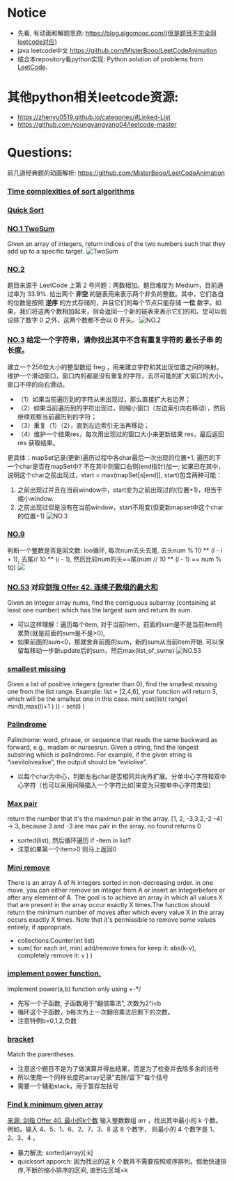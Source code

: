 # Notice
* 先看, 有动画和解题思路: https://blog.algomooc.com/(但是题目不完全同leetcode对应) 
* java leetcode中文 https://github.com/MisterBooo/LeetCodeAnimation
* 结合本repository看python实现: Python solution of problems from [LeetCode](https://leetcode.com/).
  
# 其他python相关leetcode资源:
* https://zhenyu0519.github.io/categories/#Linked-List
* https://github.com/youngyangyang04/leetcode-master

# Questions:
前几道经典题的动画解析: https://github.com/MisterBooo/LeetCodeAnimation

### [Time complexities of sort algorithms](https://segmentfault.com/a/1190000021638663)

### [Quick Sort](./Extra/quick_sort.py)

### [NO.1 TwoSum](./1-100q/01_TwoSum.py)
Given an array of integers, return indices of the two numbers such that they add up to a specific target.
![TwoSum](https://camo.githubusercontent.com/c8a78a4da1b40f98100cec12b6dc724e6159ab9859135dab3b87473e7374353e/68747470733a2f2f626c6f672d313235373132363534392e636f732e61702d6775616e677a686f752e6d7971636c6f75642e636f6d2f626c6f672f61763437762e676966)

### [NO.2](./1-100q/02.py)
题目来源于 LeetCode 上第 2 号问题：两数相加。题目难度为 Medium，目前通过率为 33.9%. 
给出两个 **非空** 的链表用来表示两个非负的整数。其中，它们各自的位数是按照 **逆序** 的方式存储的，并且它们的每个节点只能存储 **一位** 数字。如果，我们将这两个数相加起来，则会返回一个新的链表来表示它们的和。您可以假设除了数字 0 之外，这两个数都不会以 0 开头。
![NO.2](https://camo.githubusercontent.com/56a78d49fe71daeb64a888d5167e0e924127f94ff670c48871825ce634c38820/68747470733a2f2f626c6f672d313235373132363534392e636f732e61702d6775616e677a686f752e6d7971636c6f75642e636f6d2f626c6f672f667a3933332e676966)

### [NO.3](./1-100q/03.py) 给定一个字符串，请你找出其中不含有重复字符的 **最长子串** 的长度。
建立一个256位大小的整型数组 freg ，用来建立字符和其出现位置之间的映射。维护一个滑动窗口，窗口内的都是没有重复的字符，去尽可能的扩大窗口的大小，窗口不停的向右滑动。
- （1）如果当前遍历到的字符从未出现过，那么直接扩大右边界；
- （2）如果当前遍历到的字符出现过，则缩小窗口（左边索引向右移动），然后继续观察当前遍历到的字符；
- （3）重复（1）（2），直到左边索引无法再移动；
- （4）维护一个结果res，每次用出现过的窗口大小来更新结果 res，最后返回 res 获取结果。

更具体：mapSet记录(更新)遍历过程中各char最后一次出现的位置+1, 遍历的下一个char是否在mapSet中? 不在其中则窗口右侧(end指针)加一; 
如果已在其中，说明这个char之前出现过，start = max(mapSet[s[end]], start)包含两种可能：
1. 之前出现过并且在当前window中，start变为之前出现过的(位置+1)，相当于缩小window.
2. 之前出现过但是没有在当前window，start不用变(但更新mapset中这个char的位置+1)
![NO.3](https://camo.githubusercontent.com/4d78fd6ac2ffe9559d2188efb0dd57a95f5aeb3c831653ce186777eb5ed298b9/68747470733a2f2f626c6f672d313235373132363534392e636f732e61702d6775616e677a686f752e6d7971636c6f75642e636f6d2f626c6f672f76786137662e676966)

### [NO.9](./1-100q/09.py)
判断一个整数是否是回文数:
loo循环, 每次num去头去尾. 去头num % 10 ** (l - i + 1), 去尾// 10 ** (i - 1), 然后比较num的头==尾(num // 10 ** (l - 1) == num % 10)
![](https://blog-1257126549.cos.ap-guangzhou.myqcloud.com/blog/v3tkl.gif)

### [NO.53](./1-100q/53.py) 对应[剑指 Offer 42. 连续子数组的最大和](https://blog.algomooc.com/042.html#%E4%B8%80%E3%80%81%E9%A2%98%E7%9B%AE%E6%8F%8F%E8%BF%B0)
Given an integer array nums, find the contiguous subarray (containing at least one number) which has the largest sum and return its sum.
- 可以这样理解：遍历每个item, 对于当前item，前面的sum是不是当前item的累赘(就是前面的sum是不是>0),
- 如果前面的sum<0，那就舍弃前面的sum，新的sum从当前item开始. 可以保留每移动一步新update后的sum，然后max(list_of_sums)
![NO.53](https://camo.githubusercontent.com/4d78fd6ac2ffe9559d2188efb0dd57a95f5aeb3c831653ce186777eb5ed298b9/68747470733a2f2f626c6f672d313235373132363534392e636f732e61702d6775616e677a686f752e6d7971636c6f75642e636f6d2f626c6f672f76786137662e676966)

### [smallest missing](./Extra/smallest_missing.py)
Given a list of positive integers (greater than 0), find the smallest missing one from the list range.
Example: list = [2,4,6], your function will return 3, which will be the smallest one in this case.
min( set(list( range( min(l),max(l)+1 ) )) - set(l) )

### [Palindrome](./Extra/palindrome.py) 
Palindrome: word, phrase, or sequence that reads the same backward as forward, e.g., madam or nursesrun. Given a string, find the longest substring which is palindrome. For example, if the given string is “isevilolivealive”, the output should be “evilolive”.
- 以每个char为中心，判断左右char是否相同并向外扩展。分单中心字符和双中心字符（也可以采用间隔插入一个字符比如|来变为只按单中心字符类型)

### [Max pair](./Extra/max_pair.py) 
return the number that it's the maximun pair in the array.
[1, 2, -3,3,2,-2 -4] -> 3, because 3 and -3 are max pair in the array. no found returns 0
- sorted(list), 然后循环遍历 if -item in list?
- 注意如果第一个item>0 则马上返回0

### [Mini remove](./Extra/minimum_remove.py) 
There is an array A of N integers sorted in non-decreasing order. in one move, you can either remove an integer from A or insert an integerbefore or after any element of A. The goal is to achieve an array in which all values X that are present in the array occur exactly X times.The function should return the minimum number of moves after which every value X in the array occurs exactly X times. Note that it's permissible to remove some values entirely, if appropriate.
- collections.Counter(int list)
- sum( for each int, min( add/remove times for keep it: abs(k-v), completely remove it: v ) )

### [implement power function.](./Extra/pow.py) 
Implement power(a,b) function only using +-*/
- 先写一个子函数, 子函数用于“翻倍乘法”, 次数为2^i<b
- 循环这个子函数，b每次为上一次翻倍乘法后剩下的次数。
- 注意特例b=0,1,2,负数

### [bracket](./Extra/bracket.py) 
Match the parentheses.
- 注意这个题目不是为了做演算并得出结果，而是为了检查并去除多余的括号
- 所以使用一个同样长度的array记录"去除/留下"每个括号
- 需要一个辅助stack，用于暂存左括号

### [Find k minimum given array](./Extra/offer40_k_min.py)
[来源: 剑指 Offer 40. 最小的k个数](https://blog.algomooc.com/040.html#%E4%B8%80%E3%80%81%E9%A2%98%E7%9B%AE%E6%8F%8F%E8%BF%B0)
输入整数数组 arr ，找出其中最小的 k 个数。例如，输入 4、5、1、6、2、7、3、8 这 8 个数字，
则最小的 4 个数字是 1、2、3、4 。
- 暴力解法: sorted(array)[:k]
- quicksort apporch: 因为找出的这 k 个数并不需要按照顺序排列。借助快速排序,不断的缩小排序的区间, 直到左区域=k
